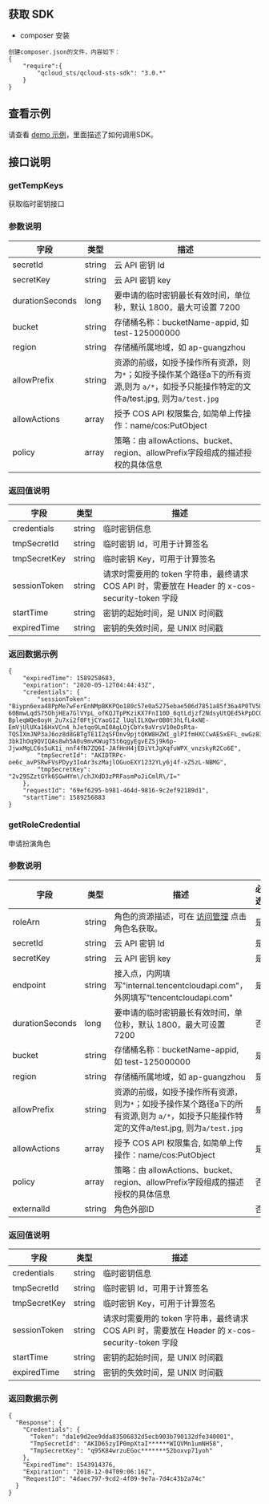 ## 获取 SDK

- composer 安装
```
创建composer.json的文件，内容如下：
{
    "require":{
        "qcloud_sts/qcloud-sts-sdk": "3.0.*"
    }
}
```

## 查看示例

请查看 [demo 示例](https://github.com/tencentyun/qcloud-cos-sts-sdk/tree/master/php/demo)，里面描述了如何调用SDK。

## 接口说明

### getTempKeys

获取临时密钥接口

### 参数说明

|字段|类型|描述|
| ---- | ---- | ---- |
|secretId|string| 云 API 密钥 Id|
|secretKey|string| 云 API 密钥 key|
|durationSeconds|long| 要申请的临时密钥最长有效时间，单位秒，默认 1800，最大可设置 7200 |
|bucket|string| 存储桶名称：bucketName-appid, 如 test-125000000|
|region|string| 存储桶所属地域，如 ap-guangzhou|
|allowPrefix|string|资源的前缀，如授予操作所有资源，则为`*`；如授予操作某个路径a下的所有资源,则为 `a/*`，如授予只能操作特定的文件a/test.jpg, 则为`a/test.jpg`|
|allowActions|array| 授予 COS API 权限集合, 如简单上传操作：name/cos:PutObject|
|policy|array| 策略：由 allowActions、bucket、region、allowPrefix字段组成的描述授权的具体信息|

### 返回值说明

|字段|类型|描述|
| ---- | ---- | ---- |
|credentials | string | 临时密钥信息 |
|tmpSecretId | string | 临时密钥 Id，可用于计算签名 |
|tmpSecretKey | string | 临时密钥 Key，可用于计算签名 |
|sessionToken | string | 请求时需要用的 token 字符串，最终请求 COS API 时，需要放在 Header 的 x-cos-security-token 字段 |
|startTime | string | 密钥的起始时间，是 UNIX 时间戳 |
|expiredTime | string | 密钥的失效时间，是 UNIX 时间戳 |

### 返回数据示例

```
{
	"expiredTime": 1589258683,
	"expiration": "2020-05-12T04:44:43Z",
	"credentials": {
		"sessionToken": "Biypn6exa48PpMe7wFerEnNMpBKKPQo180c57e0a5275ebae506d7851a85f36a4P0TV5UFR3FYJjsoZA1tk6uRKoDRzc6-60BmwLqdS75OhjHEa7GlVYpL_ofKQJTpPKziKX7FnI10D_6qtLdjzf2NdsyUtQEd5kPpDCOQJZn9-BpleqWQe8oyH_2u7xi2f0FtjCYaoGIZ_lUqlILXQwr0B0t3hLfL4xNE-EmVjUlUXa16HxVCn4_hJetqo9LmI0AgLOjCbYx9aVrsV10eDsRta-TQSIXmJNP3aJ6oz8d8GBTgTE1I2qSFDnv9pjtQKW8HZWI_glPIfmHXCCwAESxEFL_owGz839Va0qYhF6LkfVmsuoU1zNcvJR1w3cIE6izV3SKHaOtWaew3IOervuOPoN3S2oYGNwv2EavtDAWyUBIeI7X6nMVzlpnyJ-3bkIhOq9QVIQAs8wh5A0u9mvKWugT5t6qgyEgvEZSj9k6p-JjwxMgLC6s5uK1i_nnf4fN7ZQ6I-JAfHnH4jEDiVtJgXqfuWPX_vnzskyR2Co6E",
		"tmpSecretId": "AKIDTRPc-oe6c_avPSRwFVsPDyy3IoAr3szMajlOGuoEXY1232YLy6j4f-xZ5zL-NBMG",
		"tmpSecretKey": "2v29SZztGYk6SGwHYm\/chJXdD3zPRFasmPoJiCmlR\/I="
	},
	"requestId": "69ef6295-b981-464d-9816-9c2ef92189d1",
	"startTime": 1589256883
}
```

### getRoleCredential

申请扮演角色

### 参数说明

|字段|类型|描述|必选|
| ---- | ---- | ---- | ----|
|roleArn|string|角色的资源描述，可在 [访问管理](https://console.cloud.tencent.com/cam/role) 点击角色名获取。| 是 |
|secretId|string| 云 API 密钥 Id| 是 |
|secretKey|string| 云 API 密钥 key| 是 |
|endpoint|string| 接入点，内网填写"internal.tencentcloudapi.com"，外网填写"tencentcloudapi.com"| 是 |
|durationSeconds|long| 要申请的临时密钥最长有效时间，单位秒，默认 1800，最大可设置 7200 | 否 |
|bucket|string| 存储桶名称：bucketName-appid, 如 test-125000000| 是 |
|region|string| 存储桶所属地域，如 ap-guangzhou| 是 |
|allowPrefix|string|资源的前缀，如授予操作所有资源，则为`*`；如授予操作某个路径a下的所有资源,则为 `a/*`，如授予只能操作特定的文件a/test.jpg, 则为`a/test.jpg`| 是 |
|allowActions|array| 授予 COS API 权限集合, 如简单上传操作：name/cos:PutObject| 是 |
|policy|array| 策略：由 allowActions、bucket、region、allowPrefix字段组成的描述授权的具体信息| 否 |
|externalId|string| 角色外部ID| 否 |

### 返回值说明

|字段|类型|描述|
| ---- | ---- | ---- |
|credentials | string | 临时密钥信息 |
|tmpSecretId | string | 临时密钥 Id，可用于计算签名 |
|tmpSecretKey | string | 临时密钥 Key，可用于计算签名 |
|sessionToken | string | 请求时需要用的 token 字符串，最终请求 COS API 时，需要放在 Header 的 x-cos-security-token 字段 |
|startTime | string | 密钥的起始时间，是 UNIX 时间戳 |
|expiredTime | string | 密钥的失效时间，是 UNIX 时间戳 |

### 返回数据示例

```
{
  "Response": {
    "Credentials": {
      "Token": "da1e9d2ee9dda83506832d5ecb903b790132dfe340001",
      "TmpSecretId": "AKID65zyIP0mpXtaI******WIQVMn1umNH58",
      "TmpSecretKey": "q95K84wrzuEGoc*******52boxvp71yoh"
    },
    "ExpiredTime": 1543914376,
    "Expiration": "2018-12-04T09:06:16Z",
    "RequestId": "4daec797-9cd2-4f09-9e7a-7d4c43b2a74c"
  }
}
```